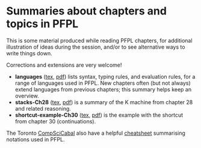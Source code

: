 # Summaries about chapters and topics in PFPL

This is some material produced while reading PFPL chapters, for additional
illustration of ideas during the session, and/or to see alternative ways to
write things down. 

Corrections and extensions are very welcome!

* **languages** ([tex](languages.tex), [pdf](languages.pdf))
  lists syntax, typing rules, and evaluation rules, for a range of languages used in PFPL. 
  New chapters often (but not always)
  extend languages from previous chapters; this summary helps keep an overview.
* **stacks-Ch28** ([tex](stacks-Ch28.tex), [pdf](stacks-Ch28.pdf))
  is a summary of the K machine from chapter 28 and related reasoning.
* **shortcut-example-Ch30** ([tex](shortcut-example-Ch30.tex), [pdf](shortcut-example-Ch30.pdf)) 
  is the example with the shortcut from chapter 30 (continuations).

The Toronto [CompSciCabal](http://cscabal.com) also have a helpful [cheatsheet](https://github.com/CompSciCabal/SMRTYPRTY/blob/master/pfpl/cheatsheet.pdf) summarising notations used in PFPL.
